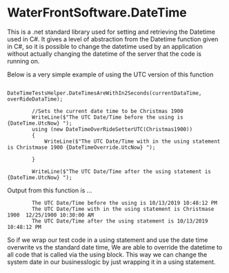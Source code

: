 # WaterFrontSoftware.DateTime
This is a .net standard library used for setting and retrieving the Datetime used in C#. It gives a level of abstraction from the Datetime function given in C#, so it is possible to change the datetime used by an application without actually changing the datetime of the server that the code is running on. 

Below is a very simple example of using the UTC version of this function

             DateTimeTestsHelper.DateTimesAreWithIn2Seconds(currentDataTime, overRideDataTime);

            //Sets the current date time to be Christmas 1900
            WriteLine($"The UTC Date/Time before the using is {DateTime.UtcNow} ");
            using (new DateTimeOverRideSetterUTC(Christmas1900))
            {
                WriteLine($"The UTC Date/Time with in the using statement is Christmase 1900 {DateTimeOverride.UtcNow} ");
               
            }

            WriteLine($"The UTC Date/Time after the using statement is {DateTime.UtcNow} ");

Output from this function is ...
            
            The UTC Date/Time before the using is 10/13/2019 10:48:12 PM 
            The UTC Date/Time with in the using statement is Christmase 1900  12/25/1900 10:30:00 AM 
            The UTC Date/Time after the using statement is 10/13/2019 10:48:12 PM 

So if we wrap our test code in a using statement and use the date time overwrite vs the standard date time, We are able to override the datetime to all code that is called via the using block. This way we can change the system date in our businesslogic by just wrapping it in a using statement.


